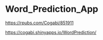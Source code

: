 # Word_Prediction_App

https://rpubs.com/Cogabi/851911

https://cogabi.shinyapps.io/WordPrediction/
